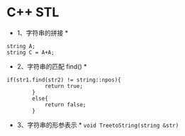 # C++  STL
* 1、字符串的拼接 *
```
string A;
string C = A+A;
```
* 2、字符串的匹配 find() *
```
if(str1.find(str2) != string::npos){
            return true;
        }
        else{
            return false;
        }
```
* 3、字符串的形参表示 *
`void TreetoString(string &str)`
